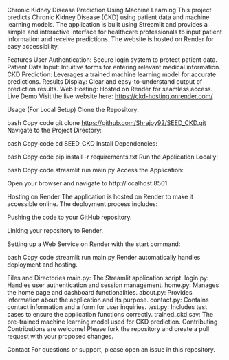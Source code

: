 Chronic Kidney Disease Prediction Using Machine Learning
This project predicts Chronic Kidney Disease (CKD) using patient data and machine learning models. The application is built using Streamlit and provides a simple and interactive interface for healthcare professionals to input patient information and receive predictions. The website is hosted on Render for easy accessibility.

Features
User Authentication: Secure login system to protect patient data.
Patient Data Input: Intuitive forms for entering relevant medical information.
CKD Prediction: Leverages a trained machine learning model for accurate predictions.
Results Display: Clear and easy-to-understand output of prediction results.
Web Hosting: Hosted on Render for seamless access.
Live Demo
Visit the live website here: https://ckd-hosting.onrender.com/

Usage (For Local Setup)
Clone the Repository:

bash
Copy code
git clone https://github.com/Shrajoy92/SEED_CKD.git
Navigate to the Project Directory:

bash
Copy code
cd SEED_CKD
Install Dependencies:

bash
Copy code
pip install -r requirements.txt
Run the Application Locally:

bash
Copy code
streamlit run main.py
Access the Application:

Open your browser and navigate to http://localhost:8501.

Hosting on Render
The application is hosted on Render to make it accessible online. The deployment process includes:

Pushing the code to your GitHub repository.

Linking your repository to Render.

Setting up a Web Service on Render with the start command:

bash
Copy code
streamlit run main.py
Render automatically handles deployment and hosting.

Files and Directories
main.py: The Streamlit application script.
login.py: Handles user authentication and session management.
home.py: Manages the home page and dashboard functionalities.
about.py: Provides information about the application and its purpose.
contact.py: Contains contact information and a form for user inquiries.
test.py: Includes test cases to ensure the application functions correctly.
trained_ckd.sav: The pre-trained machine learning model used for CKD prediction.
Contributing
Contributions are welcome! Please fork the repository and create a pull request with your proposed changes.

Contact
For questions or support, please open an issue in this repository.

